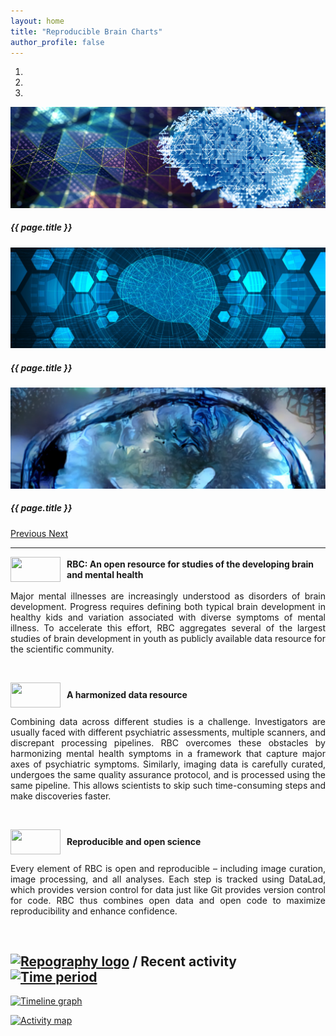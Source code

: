 ```yaml
---
layout: home
title: "Reproducible Brain Charts"
author_profile: false
---
```


<div id="carouselExampleIndicators" class="carousel slide" data-ride="carousel">
  <ol class="carousel-indicators">
    <li data-target="#carouselExampleIndicators" data-slide-to="0" class="active"></li>
    <li data-target="#carouselExampleIndicators" data-slide-to="1"></li>
    <li data-target="#carouselExampleIndicators" data-slide-to="2"></li>
  </ol>
  <div class="carousel-inner">
	<div class="carousel-item active">
		<img class="d-block w-100" src="/assets/images/banners/Picture1b.png" alt="First slide">
		<div class="carousel-caption d-none d-md-block">
		<h5>{{ page.title }}</h5>
		</div>
	</div>
	<div class="carousel-item">
		<img class="d-block w-100" src="/assets/images/banners/Picture2b.png" alt="Second slide">
		<div class="carousel-caption d-none d-md-block">
		<h5>{{ page.title }}</h5>
		</div>
	</div>
	<div class="carousel-item">
		<img class="d-block w-100" src="/assets/images/banners/Picture6a.png" alt="Third slide">
		<div class="carousel-caption d-none d-md-block">
		<h5>{{ page.title }}</h5>
		</div>
	</div>
	</div>
  <a class="carousel-control-prev" href="#carouselExampleIndicators" role="button" data-slide="prev">
    <span class="carousel-control-prev-icon" aria-hidden="true"></span>
    <span class="sr-only">Previous</span>
  </a>
  <a class="carousel-control-next" href="#carouselExampleIndicators" role="button" data-slide="next">
    <span class="carousel-control-next-icon" aria-hidden="true"></span>
    <span class="sr-only">Next</span>
  </a>
</div>

<p style="text-align:center;">

---

<p style="display:flex; align-items:center;">
     <img src="/assets/brain.png" width="80" height="40" />
     <b style="margin-left:10px;">
          RBC: An open resource for studies of the developing brain and mental health
     </b>
</p>

<p style="text-align: justify;">
     Major mental illnesses are increasingly understood as disorders of brain development.
     Progress requires defining both typical brain development in healthy kids and variation associated with diverse symptoms of mental illness.
     To accelerate this effort, RBC aggregates several of the largest studies of brain development in youth as publicly available data resource for the scientific community.
</p>
<br>

<p style="display:flex; align-items:center;">
     <img src="/assets/harmony.png" width="80" height="40" />
     <b style="margin-left:10px;">
          A harmonized data resource
     </b>
</p>

<p style="text-align: justify;">
     Combining data across different studies is a challenge.
     Investigators are usually faced with different psychiatric assessments, multiple scanners, and discrepant processing pipelines.
     RBC overcomes these obstacles by harmonizing mental health symptoms in a framework that capture major axes of psychiatric symptoms.
     Similarly, imaging data is carefully curated, undergoes the same quality assurance protocol, and is processed using the same pipeline.
     This allows scientists to skip such time-consuming steps and make discoveries faster.
</p>
<br>

<p style="display:flex; align-items:center;">
     <img src="/assets/repro.png" width="80" height="40" />
     <b style="margin-left:10px;">
          Reproducible and open science
     </b>
 </p>

<p style="text-align: justify;">
     Every element of RBC is open and reproducible – including image curation, image processing, and all analyses.
     Each step is tracked using DataLad, which provides version control for data just like Git provides version control for code.
     RBC thus combines open data and open code to maximize reproducibility and enhance confidence.
</p>
<br>
</p>


## [![Repography logo](https://images.repography.com/logo.svg)](https://repography.com) / Recent activity [![Time period](https://images.repography.com/37080325/kahinimehta/mobilephenomicsdoc/recent-activity/RaosstSYqAhiIBmdQeXJQwku1DLQ1pnfqmuYuyV-_Wg/HwxLAHX_8XdVihvP5ZxY-LaaVQ1TH5Y7GyQCJAMp7h0_badge.svg)](https://repography.com)

[![Timeline graph](https://images.repography.com/37080325/kahinimehta/mobilephenomicsdoc/recent-activity/RaosstSYqAhiIBmdQeXJQwku1DLQ1pnfqmuYuyV-_Wg/HwxLAHX_8XdVihvP5ZxY-LaaVQ1TH5Y7GyQCJAMp7h0_timeline.svg)](https://github.com/kahinimehta/mobilephenomicsdoc/commits)

[![Activity map](https://images.repography.com/37080325/kahinimehta/mobilephenomicsdoc/recent-activity/RaosstSYqAhiIBmdQeXJQwku1DLQ1pnfqmuYuyV-_Wg/HwxLAHX_8XdVihvP5ZxY-LaaVQ1TH5Y7GyQCJAMp7h0_map.svg)](https://github.com/kahinimehta/mobilephenomicsdoc/commits)

